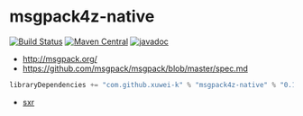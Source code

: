 # msgpack4z-native

[![Build Status](https://secure.travis-ci.org/msgpack4z/msgpack4z-native.png?branch=master)](http://travis-ci.org/msgpack4z/msgpack4z-native)
[![Maven Central](https://maven-badges.herokuapp.com/maven-central/com.github.xuwei-k/msgpack4z-native_2.11/badge.svg)](https://maven-badges.herokuapp.com/maven-central/com.github.xuwei-k/msgpack4z-native_2.11)
[![javadoc](http://javadoc-badge.appspot.com/com.github.xuwei-k/msgpack4z-native_2.11.svg?label=javadoc)](http://javadoc-badge.appspot.com/com.github.xuwei-k/msgpack4z-native_2.11)

- <http://msgpack.org/>
- <https://github.com/msgpack/msgpack/blob/master/spec.md>

```scala
libraryDependencies += "com.github.xuwei-k" % "msgpack4z-native" % "0.1.0"
```

- [sxr](https://oss.sonatype.org/service/local/repositories/releases/archive/com/github/xuwei-k/msgpack4z-native_2.11/0.1.0/msgpack4z-native_2.11-0.1.0-sxr.jar/!/index.html)
